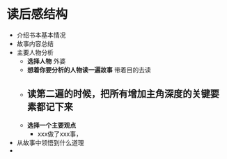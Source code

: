 # 读后感结构
- 介绍书本基本情况
- 故事内容总结
- 主要人物分析
	- **选择人物** 外婆
	- **想着你要分析的人物读一遍故事**  带着目的去读
	- 读第二遍的时候，把所有增加主角深度的关键要素都记下来
		-
	- **选择一个主要观点**
		- xxx做了xxx事，
- 从故事中领悟到什么道理
-